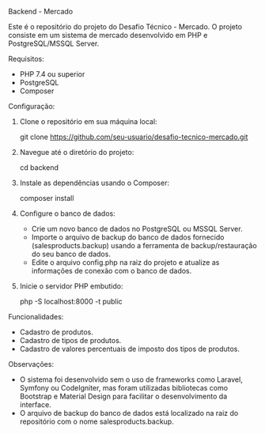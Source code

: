 Backend - Mercado

Este é o repositório do projeto do Desafio Técnico - Mercado. O projeto consiste em um sistema de mercado desenvolvido em PHP e PostgreSQL/MSSQL Server.

Requisitos:
- PHP 7.4 ou superior
- PostgreSQL
- Composer

Configuração:

1. Clone o repositório em sua máquina local:

   git clone https://github.com/seu-usuario/desafio-tecnico-mercado.git

2. Navegue até o diretório do projeto:

   cd backend

3. Instale as dependências usando o Composer:

   composer install

4. Configure o banco de dados:
    - Crie um novo banco de dados no PostgreSQL ou MSSQL Server.
    - Importe o arquivo de backup do banco de dados fornecido (salesproducts.backup) usando a ferramenta de backup/restauração do seu banco de dados.
    - Edite o arquivo config.php na raiz do projeto e atualize as informações de conexão com o banco de dados.

5. Inicie o servidor PHP embutido:

   php -S localhost:8000 -t public

Funcionalidades:
- Cadastro de produtos.
- Cadastro de tipos de produtos.
- Cadastro de valores percentuais de imposto dos tipos de produtos.

Observações:
- O sistema foi desenvolvido sem o uso de frameworks como Laravel, Symfony ou CodeIgniter, mas foram utilizadas bibliotecas como Bootstrap e Material Design para facilitar o desenvolvimento da interface.
- O arquivo de backup do banco de dados está localizado na raiz do repositório com o nome salesproducts.backup.
